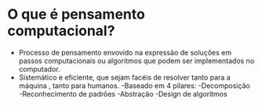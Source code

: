 # O que é pensamento  computacional? #

- Processo de pensamento envovido na expressão de soluções em passos computacionais ou algoritmos que podem ser implementados no computador.
- Sistemático e eficiente, que sejam facéis de resolver tanto para a máquina , tanto para humanos.
-Baseado em 4 pilares:
-Decomposição
-Reconhecimento de padrões
-Abstração
-Design de algoritmos

